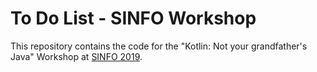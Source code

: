 # To Do List - SINFO Workshop

This repository contains the code for the "Kotlin: Not your grandfather's Java" Workshop at [SINFO 2019](https://sinfo.org).
